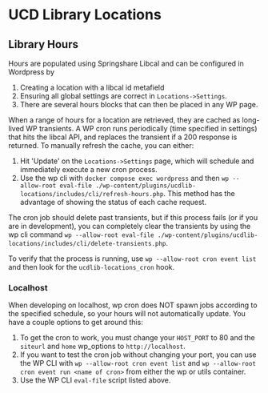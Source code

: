 # UCD Library Locations

## Library Hours

Hours are populated using Springshare Libcal and can be configured in Wordpress by 
1. Creating a location with a libcal id metafield
2. Ensuring all global settings are correct in `Locations->Settings`. 
3. There are several hours blocks that can then be placed in any WP page.

When a range of hours for a location are retrieved, they are cached as long-lived WP transients. A WP cron runs periodically (time specified in settings) that hits the libcal API, and replaces the transient if a 200 response is returned. To manually refresh the cache, you can either:
1. Hit 'Update' on the `Locations->Settings` page, which will schedule and immediately execute a new cron process.
2. Use the wp cli with `docker compose exec wordpress` and then `wp --allow-root eval-file ./wp-content/plugins/ucdlib-locations/includes/cli/refresh-hours.php`. This method has the advantage of showing the status of each cache request.

The cron job should delete past transients, but if this process fails (or if you are in development), you can completely clear the transients by using the wp cli command `wp --allow-root eval-file ./wp-content/plugins/ucdlib-locations/includes/cli/delete-transients.php`. 

To verify that the process is running, use `wp --allow-root cron event list` and then look for the `ucdlib-locations_cron` hook.

### Localhost

When developing on localhost, wp cron does NOT spawn jobs according to the specified schedule, so your hours will not automatically update. You have a couple options to get around this:
   
1. To get the cron to work, you must change your `HOST_PORT` to 80 and the `siteurl` and `home` wp_options to `http://localhost`. 
2. If you want to test the cron job without changing your port, you can use the WP CLI with `wp --allow-root cron event list` and `wp --allow-root cron event run <name of cron>` from either the wp or utils container.
3. Use the WP CLI `eval-file` script listed above.
